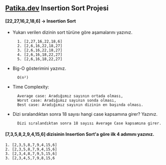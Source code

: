 ## [Patika.dev](https://www.patika.dev/tr) Insertion Sort Projesi

#### [22,27,16,2,18,6] -> Insertion Sort

- Yukarı verilen dizinin sort türüne göre aşamalarını yazınız.

		1. [2,27,16,22,18,6]
		2. [2,6,16,22,18,27]
		3. [2,6,16,22,18,27]
		4. [2,6,16,18,22,27]
		5. [2,6,16,18,22,27]
	
	
- Big-O gösterimini yazınız.

		O(n²)
		
- Time Complexity: 

		Average case: Aradığımız sayının ortada olması,
		Worst case: Aradığımız sayının sonda olması, 
		Best case: Aradığımız sayının dizinin en başında olması.
		
- Dizi sıralandıktan sonra 18 sayısı hangi case kapsamına girer? Yazınız.
		
		Dizi sıralandıktan sonra 18 sayısı Average Case kapsamına girer.


#### [7,3,5,8,2,9,4,15,6] dizisinin Insertion Sort'a göre ilk 4 adımını yazınız.
	1. [2,3,5,8,7,9,4,15,6]
	2. [2,3,5,8,7,9,4,15,6]
	3. [2,3,4,8,7,9,5,15,6]
	3. [2,3,4,5,7,9,8,15,6
	
